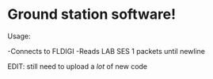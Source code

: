 # Ground station software!

Usage:

-Connects to FLDIGI
-Reads LAB SES 1 packets until newline


EDIT: still need to upload a *lot* of new code
